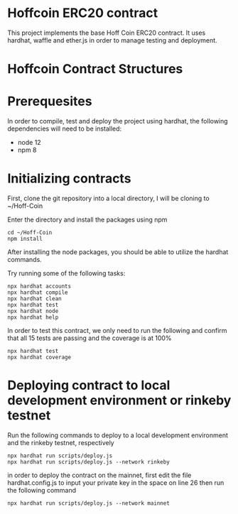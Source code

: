 # Hoffcoin ERC20 contract

This project implements the base Hoff Coin ERC20 contract. It uses hardhat, waffle and ether.js in order to manage testing and deployment.

# Hoffcoin Contract Structures

# Prerequesites
In order to compile, test and deploy the project using hardhat, the following dependencies will need to be installed:
- node 12
- npm 8

# Initializing contracts
First, clone the git repository into a local directory, I will be cloning to ~/Hoff-Coin

Enter the directory and install the packages using npm
```shell
cd ~/Hoff-Coin
npm install
```

After installing the node packages, you should be able to utilize the hardhat commands.

Try running some of the following tasks:

```shell
npx hardhat accounts
npx hardhat compile
npx hardhat clean
npx hardhat test
npx hardhat node
npx hardhat help
```
In order to test this contract, we only need to run the following and confirm that all 15 tests are passing and the coverage is at 100%

```shell
npx hardhat test
npx hardhat coverage
```

# Deploying contract to local development environment or rinkeby testnet

Run the following commands to deploy to a local development environment and the rinkeby testnet, respectively

```shell
npx hardhat run scripts/deploy.js
npx hardhat run scripts/deploy.js --network rinkeby
```

in order to deploy the contract on the mainnet, first edit the file hardhat.config.js to input your private key in the space on line 26
then run the following command

```shell
npx hardhat run scripts/deploy.js --network mainnet
```

